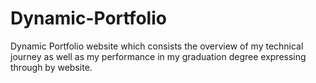 # Dynamic-Portfolio
Dynamic Portfolio website which consists the overview of my technical journey as well as my performance in my graduation degree expressing through by website.

